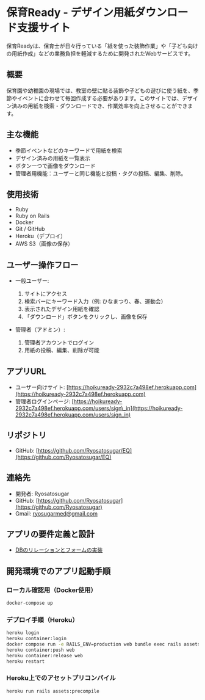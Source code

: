 # 保育Ready - デザイン用紙ダウンロード支援サイト

保育Readyは、保育士が日々行っている「紙を使った装飾作業」や「子ども向けの用紙作成」などの業務負担を軽減するために開発されたWebサービスです。

## 概要

保育園や幼稚園の現場では、教室の壁に貼る装飾や子どもの遊びに使う紙を、季節やイベントに合わせて毎回作成する必要があります。このサイトでは、デザイン済みの用紙を検索・ダウンロードでき、作業効率を向上させることができます。

## 主な機能

* 季節イベントなどのキーワードで用紙を検索
* デザイン済みの用紙を一覧表示
* ボタン一つで画像をダウンロード
* 管理者用機能：ユーザーと同じ機能と投稿・タグの投稿、編集、削除。

## 使用技術

* Ruby
* Ruby on Rails
* Docker
* Git / GitHub
* Heroku（デプロイ）
* AWS S3（画像の保存）

## ユーザー操作フロー

* 一般ユーザー:

  1. サイトにアクセス
  2. 検索バーにキーワード入力（例: ひなまつり、春、運動会）
  3. 表示されたデザイン用紙を確認
  4. 「ダウンロード」ボタンをクリックし、画像を保存

* 管理者（アドミン）:

  1. 管理者アカウントでログイン
  2. 用紙の投稿、編集、削除が可能

## アプリURL

* ユーザー向けサイト: [https://hoikuready-2932c7a498ef.herokuapp.com](https://hoikuready-2932c7a498ef.herokuapp.com)
* 管理者ログインページ: [https://hoikuready-2932c7a498ef.herokuapp.com/users/sign\_in](https://hoikuready-2932c7a498ef.herokuapp.com/users/sign_in)

## リポジトリ

* GitHub: [https://github.com/Ryosatosugar/EQ](https://github.com/Ryosatosugar/EQ)

## 連絡先

* 開発者: Ryosatosugar
* GitHub: [https://github.com/Ryosatosugar](https://github.com/Ryosatosugar)
* Gmail: [ryosugarmed@gmail.com](mailto:ryosugarmed@gmail.com)

## アプリの要件定義と設計

* [DBのリレーションとフォームの実装](https://github.com/Ryosatosugar/EQ/issues/66)

## 開発環境でのアプリ起動手順

### ローカル確認用（Docker使用）

```bash
docker-compose up
```

### デプロイ手順（Heroku）

```bash
heroku login
heroku container:login
docker compose run -e RAILS_ENV=production web bundle exec rails assets:precompile
heroku container:push web
heroku container:release web
heroku restart
```

### Heroku上でのアセットプリコンパイル

```bash
heroku run rails assets:precompile
```
